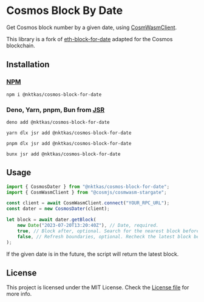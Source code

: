 # Cosmos Block By Date

Get Cosmos block number by a given date, using [CosmWasmClient](https://cosmos.github.io/cosmjs/latest/cosmwasm-stargate/classes/CosmWasmClient.html).

This library is a fork of [eth-block-for-date](https://github.com/m1guelpf/eth-block-for-date) adapted for the Cosmos blockchain.

## Installation

### [NPM](https://www.npmjs.com/package/@nktkas/cosmos-block-for-date)

```
npm i @nktkas/cosmos-block-for-date
```

### Deno, Yarn, pnpm, Bun from [JSR](https://jsr.io/@nktkas/cosmos-block-for-date)

```
deno add @nktkas/cosmos-block-for-date
```

```
yarn dlx jsr add @nktkas/cosmos-block-for-date
```

```
pnpm dlx jsr add @nktkas/cosmos-block-for-date
```

```
bunx jsr add @nktkas/cosmos-block-for-date
```

## Usage

```typescript
import { CosmosDater } from "@nktkas/cosmos-block-for-date";
import { CosmWasmClient } from "@cosmjs/cosmwasm-stargate";

const client = await CosmWasmClient.connect("YOUR_RPC_URL");
const dater = new CosmosDater(client);

let block = await dater.getBlock(
    new Date("2023-07-20T13:20:40Z"), // Date, required.
    true, // Block after, optional. Search for the nearest block before or after the given date. True by default.
    false, // Refresh boundaries, optional. Recheck the latest block before request. False by default
);
```

If the given date is in the future, the script will return the latest block.

## License

This project is licensed under the MIT License. Check the [License file](LICENSE) for more info.
